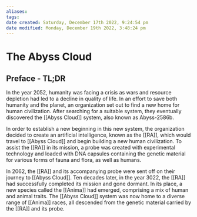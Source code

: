 ```yaml
---
aliases: 
tags: 
date created: Saturday, December 17th 2022, 9:24:54 pm
date modified: Monday, December 19th 2022, 3:48:24 pm
---
```

# The Abyss Cloud

## Preface - TL;DR

In the year 2052, humanity was facing a crisis as wars and resource depletion had led to a decline in quality of life. In an effort to save both humanity and the planet, an organization set out to find a new home for human civilization. After searching for a suitable system, they eventually discovered the [[Abyss Cloud]] system, also known as Abyss-2586b.

In order to establish a new beginning in this new system, the organization decided to create an artificial intelligence, known as the [[RA]], which would travel to [[Abyss Cloud]] and begin building a new human civilization. To assist the [[RA]] in its mission, a probe was created with experimental technology and loaded with DNA capsules containing the genetic material for various forms of fauna and flora, as well as humans.

In 2062, the [[RA]] and its accompanying probe were sent off on their journey to [[Abyss Cloud]]. Ten decades later, in the year 3022, the [[RA]] had successfully completed its mission and gone dormant. In its place, a new species called the [[Anima]] had emerged, comprising a mix of human and animal traits. The [[Abyss Cloud]] system was now home to a diverse range of [[Anima]] races, all descended from the genetic material carried by the [[RA]] and its probe.
